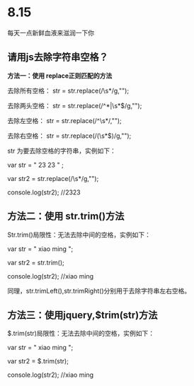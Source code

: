 # 8.15

每天一点新鲜血液来滋润一下你

## **请用js去除字符串空格？**

**方法一：使用 replace正则匹配的方法**

去除所有空格： str = str.replace(/\s*/g,"");

去除两头空格： str = str.replace(/^\*|\s*$/g,"");

去除左空格： str = str.replace(/^\s*/,"");

去除右空格： str = str.replace(/(\s*$)/g,"");

str 为要去除空格的字符串，实例如下： 

var str = " 23 23 " ; 

var str2 = str.replace(/\s*/g,"");

console.log(str2);  //2323

## **方法二：使用 str.trim()方法**

Str.trim()局限性：无法去除中间的空格，实例如下：

var str = " xiao ming ";

var str2 = str.trim();

console.log(str2);   //xiao ming

同理，str.trimLeft(),str.trimRight()分别用于去除字符串左右空格。

## **方法三：使用jquery,$trim(str)方法**

$.trim(str)局限性：无法去除中间的空格，实例如下：

var str = " xiao ming ";

var str2 = $.trim(str);

console.log(str2);  //xiao ming

